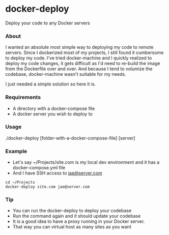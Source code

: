 # docker-deploy
Deploy your code to any Docker servers

### About ###
I wanted an absolute most simple way to deploying my code to remote servers.
Since I dockerized most of my projects, I still found it cumbersome to deploy my code.
I've tried docker-machine and I quickly realized to deploy my code changes, it gets difficult as I'd need to re-build the image from the Dockerfile over and over.
And because I tend to volumize the codebase, docker-machine wasn't suitable for my needs.

I just needed a simple solution so here it is.

### Requirements ###

* A directory with a docker-compose file
* A docker server you wish to deploy to

### Usage ###
./docker-deploy [folder-with-a-docker-compose-file] [server]

### Example ###

* Let's say ~/Projects/site.com is my local dev environment and it has a docker-compose.yml file
* And I have SSH access to jae@server.com

```
cd ~/Projects
docker-deploy site.com jae@server.com
```

### Tip ###

- You can run the docker-deploy to deploy your codebase
- Run the command again and it should update your codebase
- It is a good idea to have a proxy running in your Docker server.
- That way you can virtual host as many sites as you want
